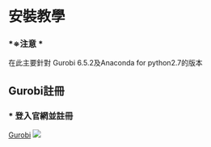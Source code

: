 
# 安裝教學 
### *※注意 *
在此主要針對 Gurobi 6.5.2及Anaconda for python2.7的版本
## Gurobi註冊 
### * 登入官網並註冊
[Gurobi](https://www.gurobi.com/index)
![](https://github.com/wurmen/Gurobi-Python/blob/master/Installation/picture/gurobi%E8%A8%BB%E5%86%8A/%E5%AE%89%E8%A3%9D%E4%B8%A6%E8%A8%BB%E5%86%8A.png)
